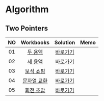 # Algorithm 

## Two Pointers
| <center>NO |                            <center>Workbooks                             |      <center>Solution       |<center>Memo|
|:----------:|:------------------------------------------------------------------------:|:---------------------------:|:---:|
|     01     |               [두 용액](https://www.acmicpc.net/problem/2470)               |  [바로가기](./Solution/두%20용액)  | |
|     02     |               [세 용액](https://www.acmicpc.net/problem/2473)               |  [바로가기](./Solution/세%20용액)  ||
|     03     | [보석 쇼핑](https://school.programmers.co.kr/learn/courses/30/lessons/67258) | [바로가기](./Solution/보석%20쇼핑)  ||
|     04     | [문자열 교환](https://school.programmers.co.kr/learn/courses/30/lessons/1522) | [바로가기](./Solution/문자열%20교환) ||
|     05     | [회전 초밥](https://school.programmers.co.kr/learn/courses/30/lessons/2531)  | [바로가기](./Solution/회전%20초밥)  ||

